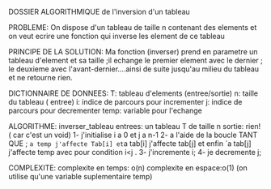 DOSSIER ALGORITHMIQUE de l'inversion d'un tableau

PROBLEME:
On dispose d'un tableau de taille n contenant des elements et on veut ecrire une fonction qui inverse les element de ce tableau

PRINCIPE DE LA SOLUTION:
Ma fonction (inverser) prend en parametre un tableau d'element et sa taille ;il echange le premier element avec le dernier ; le deuxieme avec l'avant-dernier....ainsi de suite jusqu'au milieu du tableau et ne retourne rien.

DICTIONNAIRE DE DONNEES:
T: tableau d'elements (entree/sortie)
n: taille du tableau ( entree)
i: indice de parcours pour incrementer
j: indice de parcours pour decrementer
temp: variable pour l'echange

ALGORITHME: inverser_tableau
entrees: un tableau T de taille n 
sortie: rien! ( car c'est un void)
 1- j'initialise i a 0 et j a n-1 
 2- a l'aide de la boucle TANT QUE ; `a temp j'affecte Tab[i] et`a tab[i] j'affecte tab[j] et enfin `a tab[j] j'affecte temp avec pour condition i<j .
 3- j'incremente i;
 4- je decremente j;
 
 COMPLEXITE:
 complexite en temps: o(n)
 complexite en espace:o(1) (on utilise qu'une variable suplementaire temp)
 
